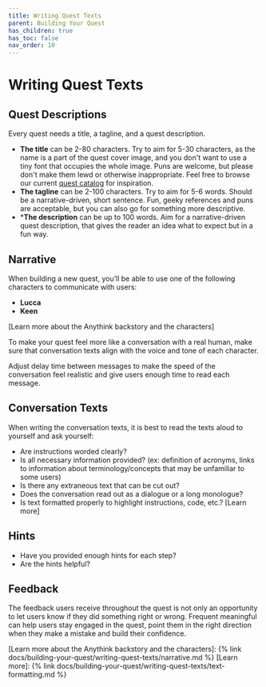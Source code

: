 ```yaml
---
title: Writing Quest Texts 
parent: Building Your Quest
has_children: true
has_toc: false
nav_order: 10
---
```


# Writing Quest Texts

## Quest Descriptions

Every quest needs a title, a tagline, and a quest description.

- **The title** can be 2-80 characters. Try to aim for 5-30 characters, as the name is a part of the quest cover image, and you don't want to use a tiny font that occupies the whole image. Puns are welcome, but please don't make them lewd or otherwise inappropriate. Feel free to browse our current [quest catalog](https://www.trywilco.com/catalog) for inspiration.
- **The tagline** can be 2-100 characters. Try to aim for 5-6 words. Should be a narrative-driven, short sentence. Fun, geeky references and puns are acceptable, but you can also go for something more descriptive.
- ***The description** can be up to 100 words. Aim for a narrative-driven quest description, that gives the reader an idea what to expect but in a fun way. 

## Narrative

When building a new quest, you’ll be able to use one of the following characters to communicate with users: 
- **Lucca**
- **Keen**

[Learn more about the Anythink backstory and the characters]

To make your quest feel more like a conversation with a real human, make sure that conversation texts align with the voice and tone of each character. 

Adjust delay time between messages to make the speed of the conversation feel realistic and give users enough time to read each message. 

## Conversation Texts

When writing the conversation texts, it is best to read the texts aloud to yourself and ask yourself: 

- Are instructions worded clearly?
- Is all necessary information provided? (ex: definition of acronyms, links to information about terminology/concepts that may be unfamiliar to some users)
- Is there any extraneous text that can be cut out?
- Does the conversation read out as a dialogue or a long monologue?
- Is text formatted properly to highlight instructions, code, etc.? [Learn more]

## Hints
- Have you provided enough hints for each step? 
- Are the hints helpful? 

## Feedback 

The feedback users receive throughout the quest is not only an opportunity to let users know if they did something right or wrong. Frequent meaningful can help users stay engaged in the quest, point them in the right direction when they make a mistake and build their confidence.

[Learn more about the Anythink backstory and the characters]: {% link docs/building-your-quest/writing-quest-texts/narrative.md %}
[Learn more]: {% link docs/building-your-quest/writing-quest-texts/text-formatting.md %}
